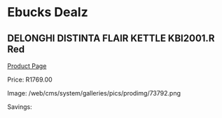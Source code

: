 
# Ebucks Dealz
## DELONGHI DISTINTA FLAIR KETTLE KBI2001.R Red
[Product Page](https://www.ebucks.com/web/shop/productSelected.do?prodId=1149077884&catId=704985963)

Price: R1769.00

Image: /web/cms/system/galleries/pics/prodimg/73792.png

Savings: 


	